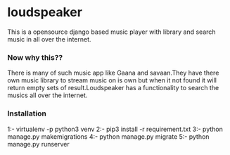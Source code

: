 # loudspeaker
This is a opensource django based music player with library and search music in all over the internet.
<h3>Now why this??</h3>
<p>There is many of such music app like Gaana and savaan.They have there own music library to stream music on is own but when it not found it will return empty sets of result.Loudspeaker has a functionality to search the musics all over the internet.</p>
<h3>Installation</h3>
<p>
1:-  virtualenv -p python3 venv
2:-  pip3 install -r requirement.txt
3:-  python manage.py makemigrations
4:-  python manage.py migrate
5:-  python manage.py runserver

</p>
